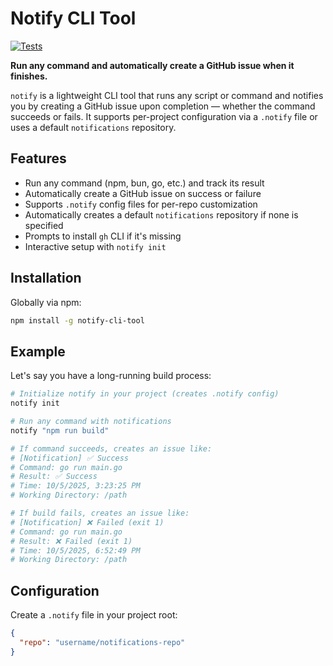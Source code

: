# Notify CLI Tool

[![Tests](https://github.com/incognito-byte/notify/actions/workflows/test.yml/badge.svg)](https://github.com/incognito-byte/notify/actions/workflows/test.yml)

**Run any command and automatically create a GitHub issue when it finishes.**

`notify` is a lightweight CLI tool that runs any script or command and notifies you by creating a GitHub issue upon completion — whether the command succeeds or fails. It supports per-project configuration via a `.notify` file or uses a default `notifications` repository.

## Features

- Run any command (npm, bun, go, etc.) and track its result
- Automatically create a GitHub issue on success or failure
- Supports `.notify` config files for per-repo customization
- Automatically creates a default `notifications` repository if none is specified
- Prompts to install `gh` CLI if it's missing
- Interactive setup with `notify init`

## Installation

Globally via npm:

```bash
npm install -g notify-cli-tool
```

## Example

Let's say you have a long-running build process:

```bash
# Initialize notify in your project (creates .notify config)
notify init

# Run any command with notifications
notify "npm run build"

# If command succeeds, creates an issue like:
# [Notification] ✅ Success
# Command: go run main.go
# Result: ✅ Success
# Time: 10/5/2025, 3:23:25 PM
# Working Directory: /path

# If build fails, creates an issue like:
# [Notification] ❌ Failed (exit 1)
# Command: go run main.go
# Result: ❌ Failed (exit 1)
# Time: 10/5/2025, 6:52:49 PM
# Working Directory: /path
```

## Configuration

Create a `.notify` file in your project root:

```json
{
  "repo": "username/notifications-repo"
}
```
